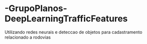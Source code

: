 # -GrupoPlanos-DeepLearningTrafficFeatures
Utilizando redes neurais e deteccao de objetos para cadastramento relacionado a rodovias
